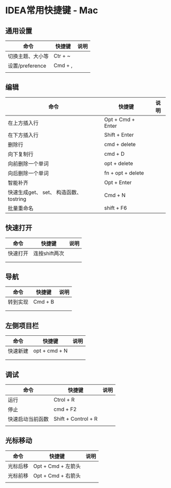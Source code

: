 # IDEA常用快捷键  - Mac

## 通用设置

| 命令             | 快捷键  | 说明 |
| ---------------- | ------- | ---- |
| 切换主题、大小等 | Ctr + ~ |      |
| 设置/preference  | Cmd + , |      |
|                  |         |      |

## 编辑

| 命令                                    | 快捷键            | 说明 |
| --------------------------------------- | ----------------- | ---- |
| 在上方插入行                            | Opt + Cmd + Enter |      |
| 在下方插入行                            | Shift + Enter     |      |
| 删除行                                  | cmd + delete      |      |
| 向下复制行                              | cmd + D           |      |
| 向前删除一个单词                        | opt + delete      |      |
| 向后删除一个单词                        | fn + opt + delete |      |
| 智能补齐                                | Opt + Enter       |      |
| 快速生成get、 set、 构造函数、 tostring | Cmd + N           |      |
| 批量重命名                              | shift + F6        |      |

## 快速打开

| 命令     | 快捷键        | 说明 |
| -------- | ------------- | ---- |
| 快速打开 | 连按shift两次 |      |
|          |               |      |
|          |               |      |

## 导航

| 命令     | 快捷键  | 说明 |
| -------- | ------- | ---- |
| 转到实现 | Cmd + B |      |
|          |         |      |
|          |         |      |



## 左侧项目栏

| 命令     | 快捷键        | 说明 |
| -------- | ------------- | ---- |
| 快速新建 | opt + cmd + N |      |
|          |               |      |
|          |               |      |

## 调试

| 命令             | 快捷键              | 说明 |
| ---------------- | ------------------- | ---- |
| 运行             | Ctrol + R           |      |
| 停止             | cmd + F2            |      |
| 快速启动当前函数 | Shift + Control + R |      |
|                  |                     |      |



## 光标移动

| 命令     | 快捷键             | 说明 |
| -------- | ------------------ | ---- |
| 光标后移 | Opt + Cmd + 左箭头 |      |
| 光标前移 | Opt + Cmd + 右箭头 |      |
|          |                    |      |

